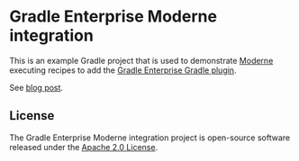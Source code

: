 # Gradle Enterprise Moderne integration

This is an example Gradle project that is used to demonstrate [Moderne](https://www.moderne.io/) executing recipes to add the [Gradle Enterprise Gradle plugin](https://docs.gradle.com/enterprise/gradle-plugin/).

See [blog post](https://todo).

## License

The Gradle Enterprise Moderne integration project is open-source software released under the [Apache 2.0 License][apache-license].

[apache-license]: https://www.apache.org/licenses/LICENSE-2.0.html
[gradle-download]: https://gradle.org/install/
[manual]: https://docs.gradle.com/enterprise/gradle-plugin/
[gradle.com]: https://www.gradle.com
[terms-of-service]: https://gradle.com/terms-of-service
[scans.gradle.com]: https://scans.gradle.com/
[gradle-forum]: https://discuss.gradle.org/c/help-discuss/scans